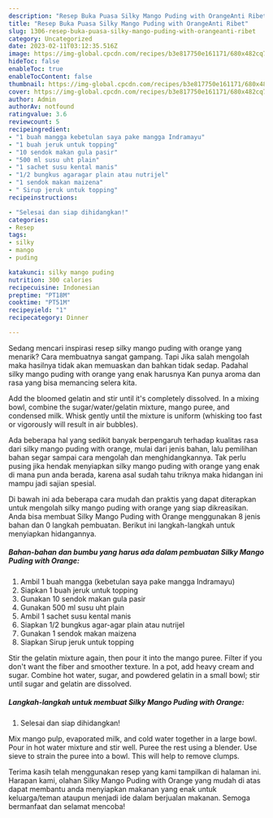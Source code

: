 ```yaml
---
description: "Resep Buka Puasa Silky Mango Puding with OrangeAnti Ribet"
title: "Resep Buka Puasa Silky Mango Puding with OrangeAnti Ribet"
slug: 1306-resep-buka-puasa-silky-mango-puding-with-orangeanti-ribet
category: Uncategorized
date: 2023-02-11T03:12:35.516Z
image: https://img-global.cpcdn.com/recipes/b3e817750e161171/680x482cq70/silky-mango-puding-with-orange-foto-resep-utama.jpg
hideToc: false
enableToc: true
enableTocContent: false
thumbnail: https://img-global.cpcdn.com/recipes/b3e817750e161171/680x482cq70/silky-mango-puding-with-orange-foto-resep-utama.jpg
cover: https://img-global.cpcdn.com/recipes/b3e817750e161171/680x482cq70/silky-mango-puding-with-orange-foto-resep-utama.jpg
author: Admin
authorAv: notfound
ratingvalue: 3.6
reviewcount: 5
recipeingredient:
- "1 buah mangga kebetulan saya pake mangga Indramayu"
- "1 buah jeruk untuk topping"
- "10 sendok makan gula pasir"
- "500 ml susu uht plain"
- "1 sachet susu kental manis"
- "1/2 bungkus agaragar plain atau nutrijel"
- "1 sendok makan maizena"
- " Sirup jeruk untuk topping"
recipeinstructions:

- "Selesai dan siap dihidangkan!"
categories:
- Resep
tags:
- silky
- mango
- puding

katakunci: silky mango puding 
nutrition: 300 calories
recipecuisine: Indonesian
preptime: "PT18M"
cooktime: "PT51M"
recipeyield: "1"
recipecategory: Dinner

---
```



Sedang mencari inspirasi resep silky mango puding with orange yang menarik? Cara membuatnya sangat gampang. Tapi Jika salah mengolah maka hasilnya tidak akan memuaskan dan bahkan tidak sedap. Padahal silky mango puding with orange yang enak harusnya Kan punya aroma dan rasa yang bisa memancing selera kita.


Add the bloomed gelatin and stir until it&#39;s completely dissolved. In a mixing bowl, combine the sugar/water/gelatin mixture, mango puree, and condensed milk. Whisk gently until the mixture is uniform (whisking too fast or vigorously will result in air bubbles).

Ada beberapa hal yang sedikit banyak berpengaruh terhadap kualitas rasa dari silky mango puding with orange, mulai dari jenis bahan, lalu pemilihan bahan segar sampai cara mengolah dan menghidangkannya. Tak perlu pusing jika hendak menyiapkan silky mango puding with orange yang enak di mana pun anda berada, karena asal sudah tahu triknya maka hidangan ini mampu jadi sajian spesial.


Di bawah ini ada beberapa cara mudah dan praktis yang dapat diterapkan untuk mengolah silky mango puding with orange yang siap dikreasikan. Anda bisa membuat Silky Mango Puding with Orange menggunakan 8 jenis bahan dan 0 langkah pembuatan. Berikut ini langkah-langkah untuk menyiapkan hidangannya.

<!--inarticleads1-->

##### Bahan-bahan dan bumbu yang harus ada dalam pembuatan Silky Mango Puding with Orange:

1. Ambil 1 buah mangga (kebetulan saya pake mangga Indramayu)
1. Siapkan 1 buah jeruk untuk topping
1. Gunakan 10 sendok makan gula pasir
1. Gunakan 500 ml susu uht plain
1. Ambil 1 sachet susu kental manis
1. Siapkan 1/2 bungkus agar-agar plain atau nutrijel
1. Gunakan 1 sendok makan maizena
1. Siapkan  Sirup jeruk untuk topping


Stir the gelatin mixture again, then pour it into the mango puree. Filter if you don&#39;t want the fiber and smoother texture. In a pot, add heavy cream and sugar. Combine hot water, sugar, and powdered gelatin in a small bowl; stir until sugar and gelatin are dissolved. 

<!--inarticleads2-->

##### Langkah-langkah untuk membuat Silky Mango Puding with Orange:


1. Selesai dan siap dihidangkan!

Mix mango pulp, evaporated milk, and cold water together in a large bowl. Pour in hot water mixture and stir well. Puree the rest using a blender. Use sieve to strain the puree into a bowl. This will help to remove clumps. 

Terima kasih telah menggunakan resep yang kami tampilkan di halaman ini. Harapan kami, olahan Silky Mango Puding with Orange yang mudah di atas dapat membantu anda menyiapkan makanan yang enak untuk keluarga/teman ataupun menjadi ide dalam berjualan makanan. Semoga bermanfaat dan selamat mencoba!
